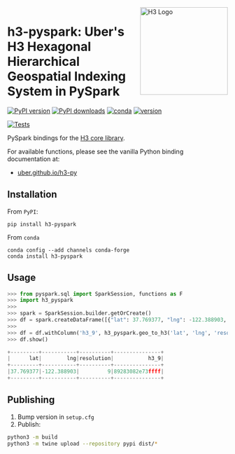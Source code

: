 <img align="right" src="https://uber.github.io/img/h3Logo-color.svg" alt="H3 Logo" width="200">

# **h3-pyspark**: Uber's H3 Hexagonal Hierarchical Geospatial Indexing System in PySpark

[![PyPI version](https://badge.fury.io/py/h3-pyspark.svg)](https://badge.fury.io/py/h3-pyspark)
[![PyPI downloads](https://pypip.in/d/h3-pyspark/badge.png)](https://pypistats.org/packages/h3-pyspark)
[![conda](https://img.shields.io/conda/vn/conda-forge/h3-pyspark.svg)](https://anaconda.org/conda-forge/h3-pyspark)
[![version](https://img.shields.io/badge/License-Apache%202.0-blue.svg)](https://github.com/kevinschaich/h3-pyspark/blob/master/LICENSE)

[![Tests](https://github.com/kevinschaich/h3-pyspark/actions/workflows/tests.yml/badge.svg?branch=master)](https://github.com/kevinschaich/h3-pyspark/actions/workflows/tests.yml)
<!-- [![codecov](https://codecov.io/gh/kevinschaich/h3-pyspark/branch/master/graph/badge.svg)](https://codecov.io/gh/kevinschaich/h3-pyspark) -->

PySpark bindings for the [H3 core library](https://h3geo.org/).

For available functions, please see the vanilla Python binding documentation at:

- [uber.github.io/h3-py](https://uber.github.io/h3-py)

## Installation

From `PyPI`:

```console
pip install h3-pyspark
```

From `conda`

```console
conda config --add channels conda-forge
conda install h3-pyspark
```

## Usage

```python
>>> from pyspark.sql import SparkSession, functions as F
>>> import h3_pyspark
>>>
>>> spark = SparkSession.builder.getOrCreate()
>>> df = spark.createDataFrame([{"lat": 37.769377, "lng": -122.388903, 'resolution': 9}])
>>>
>>> df = df.withColumn('h3_9', h3_pyspark.geo_to_h3('lat', 'lng', 'resolution'))
>>> df.show()

+---------+-----------+----------+---------------+
|      lat|        lng|resolution|           h3_9|
+---------+-----------+----------+---------------+
|37.769377|-122.388903|         9|89283082e73ffff|
+---------+-----------+----------+---------------+
```

## Publishing

1. Bump version in `setup.cfg`
2. Publish:

```bash
python3 -m build
python3 -m twine upload --repository pypi dist/*
```

